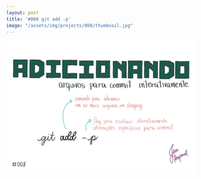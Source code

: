 ```yaml
---
layout: post
title: '#008 git add -p'
image: "/assets/img/projects/008/thumbnail.jpg"
---
```


<img src="/assets/img/projects/008/full.jpg">